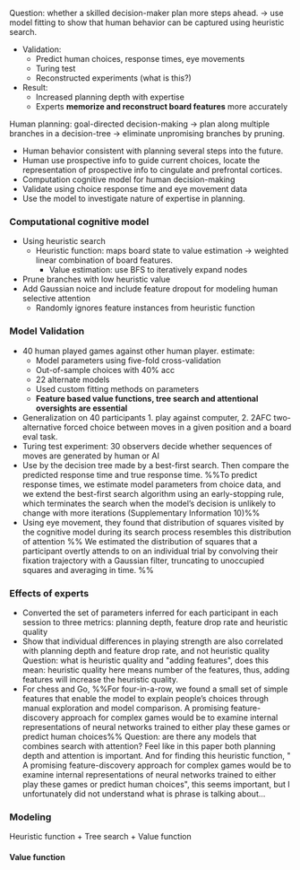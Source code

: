 
Question: whether a skilled decision-maker plan more steps ahead. -> use model fitting to show that human behavior can be captured using heuristic search. 
- Validation: 
	- Predict human choices, response times, eye movements
	- Turing test
	- Reconstructed experiments (what is this?)
- Result:
	- Increased planning depth with expertise
	- Experts **memorize and reconstruct board features** more accurately

Human planning: goal-directed decision-making -> plan along multiple branches in a decision-tree -> eliminate unpromising branches by pruning.
- Human behavior consistent with planning several steps into the future.
- Human use prospective info to guide current choices, locate the representation of prospective info to cingulate and prefrontal cortices.
- Computation cognitive model for human decision-making
- Validate using choice response time and eye movement data
- Use the model to investigate nature of expertise in planning.

### Computational cognitive model
- Using heuristic search
	- Heuristic function: maps board state to value estimation -> weighted linear combination of board features. 
		- Value estimation: use BFS to iteratively expand nodes
- Prune branches with low heuristic value
- Add Gaussian noice and include feature dropout for modeling human selective attention
	- Randomly ignores feature instances from heuristic function

### Model Validation
- 40 human played games against other human player. estimate:
	- Model parameters using five-fold cross-validation
	- Out-of-sample choices with 40% acc
	- 22 alternate models
	- Used custom fitting methods on parameters
	- **Feature based value functions, tree search and attentional oversights are essential**
- Generalization on 40 participants 1. play against computer, 2. 2AFC two-alternative forced choice between moves in a given position and a board eval task.
- Turing test experiment: 30 observers decide whether sequences of moves are generated by human or AI
- Use by the decision tree made by a best-first search. Then compare the predicted response time and true response time.
	%%To predict response times, we estimate model parameters from choice data, and we extend the best-first search algorithm using an early-stopping rule, which terminates the search when the model’s decision is unlikely to change with more iterations (Supplementary Information 10)%%
- Using eye movement, they found that distribution of squares visited by the cognitive model during its search process resembles this distribution of attention
	%% We estimated the distribution of squares that a participant overtly attends to on an individual trial by convolving their fixation trajectory with a Gaussian filter, truncating to unoccupied squares and averaging in time. %%

### Effects of experts
- Converted the set of parameters inferred for each participant in each session to three metrics: planning depth, feature drop rate and heuristic quality
- Show that individual differences in playing strength are also correlated with planning depth and feature drop rate, and not heuristic quality
Question: what is heuristic quality and "adding features", does this mean: heuristic quality here means number of the features, thus, adding features will increase the heuristic quality.
- For chess and Go, 
	%%For four-in-a-row, we found a small set of simple features that enable the model to explain people’s choices through manual exploration and model comparison. A promising feature-discovery approach for complex games would be to examine internal representations of neural networks trained to either play these games or predict human choices%%
Question: are there any models that combines search with attention? Feel like in this paper both planning depth and attention is important. And for finding this heuristic function, " A promising feature-discovery approach for complex games would be to examine internal representations of neural networks trained to either play these games or predict human choices", this seems important, but I unfortunately did not understand what is phrase is talking about...

### Modeling
Heuristic function + Tree search + Value function
#### Value function
